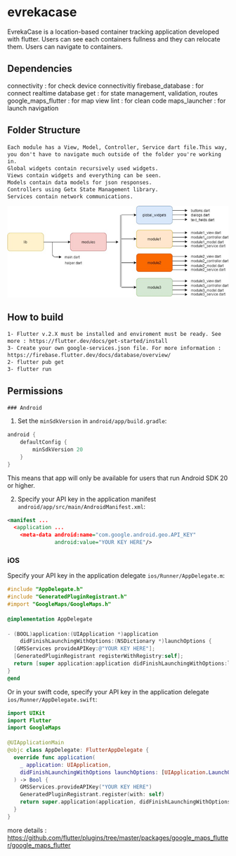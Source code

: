 # evrekacase

EvrekaCase is a location-based container tracking application developed with flutter. Users can see each containers fullness and they can relocate them. Users can navigate to containers.

## Dependencies
  connectivity : for check device connectivitiy
  firebase_database : for connect realtime database
  get : for state management, validation, routes
  google_maps_flutter : for map view
  lint : for clean code
  maps_launcher : for launch navigation

## Folder Structure
    Each module has a View, Model, Controller, Service dart file.This way, you don't have to navigate much outside of the folder you're working in.
    Global widgets contain recursively used widgets.
    Views contain widgets and everything can be seen.
    Models contain data models for json responses.
    Controllers using Getx State Management library.
    Services contain network communications.
<img src="https://raw.githubusercontent.com/osmantuzcu2/evreka-case/main/assets/docs/folder.jpg">

## How to build
    1- Flutter v.2.X must be installed and enviroment must be ready. See more : https://flutter.dev/docs/get-started/install
    3- Create your own google-services.json file. For more information : https://firebase.flutter.dev/docs/database/overview/
    2- flutter pub get
    3- flutter run

## Permissions
    ### Android

1. Set the `minSdkVersion` in `android/app/build.gradle`:

```groovy
android {
    defaultConfig {
        minSdkVersion 20
    }
}
```

This means that app will only be available for users that run Android SDK 20 or higher.

2. Specify your API key in the application manifest `android/app/src/main/AndroidManifest.xml`:

```xml
<manifest ...
  <application ...
    <meta-data android:name="com.google.android.geo.API_KEY"
               android:value="YOUR KEY HERE"/>
```

### iOS

Specify your API key in the application delegate `ios/Runner/AppDelegate.m`:

```objectivec
#include "AppDelegate.h"
#include "GeneratedPluginRegistrant.h"
#import "GoogleMaps/GoogleMaps.h"

@implementation AppDelegate

- (BOOL)application:(UIApplication *)application
    didFinishLaunchingWithOptions:(NSDictionary *)launchOptions {
  [GMSServices provideAPIKey:@"YOUR KEY HERE"];
  [GeneratedPluginRegistrant registerWithRegistry:self];
  return [super application:application didFinishLaunchingWithOptions:launchOptions];
}
@end
```

Or in your swift code, specify your API key in the application delegate `ios/Runner/AppDelegate.swift`:

```swift
import UIKit
import Flutter
import GoogleMaps

@UIApplicationMain
@objc class AppDelegate: FlutterAppDelegate {
  override func application(
    _ application: UIApplication,
    didFinishLaunchingWithOptions launchOptions: [UIApplication.LaunchOptionsKey: Any]?
  ) -> Bool {
    GMSServices.provideAPIKey("YOUR KEY HERE")
    GeneratedPluginRegistrant.register(with: self)
    return super.application(application, didFinishLaunchingWithOptions: launchOptions)
  }
}
```

more details : https://github.com/flutter/plugins/tree/master/packages/google_maps_flutter/google_maps_flutter

